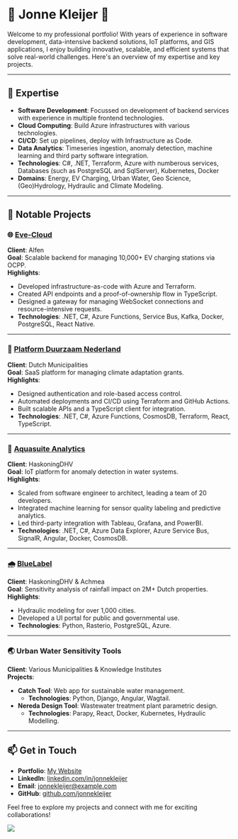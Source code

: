 # 👋 Jonne Kleijer 👋

Welcome to my professional portfolio! With years of experience in software development, data-intensive backend solutions, IoT platforms, and GIS applications, I enjoy building innovative, scalable, and efficient systems that solve real-world challenges. Here's an overview of my expertise and key projects.

---

## 🚀 Expertise

- **Software Development**: Focussed on development of backend services with experience in multiple frontend technologies.
- **Cloud Computing**: Build Azure infrastructures with various technologies.
- **CI/CD**: Set up pipelines, deploy with Infrastructure as Code.
- **Data Analytics**: Timeseries ingestion, anomaly detection, machine learning and third party software integration.
- **Technologies**: C#, .NET, Terraform, Azure with numberous services, Databases (such as PostgreSQL and SqlServer), Kubernetes, Docker
- **Domains**: Energy, EV Charging, Urban Water, Geo Science, (Geo)Hydrology, Hydraulic and Climate Modeling.

---

## 🌟 Notable Projects

### 🌐 [Eve-Cloud](https://apps.apple.com/nl/app/eve-connect-alfen/id6450367472)
**Client**: Alfen  
**Goal**: Scalable backend for managing 10,000+ EV charging stations via OCPP.  
**Highlights**:
- Developed infrastructure-as-code with Azure and Terraform.
- Created API endpoints and a proof-of-ownership flow in TypeScript.
- Designed a gateway for managing WebSocket connections and resource-intensive requests.
- **Technologies**: .NET, C#, Azure Functions, Service Bus, Kafka, Docker, PostgreSQL, React Native.

---

### 🌱 [Platform Duurzaam Nederland](https://subsidieaanvragen.nl)
**Client**: Dutch Municipalities  
**Goal**: SaaS platform for managing climate adaptation grants.  
**Highlights**:
- Designed authentication and role-based access control.
- Automated deployments and CI/CD using Terraform and GitHub Actions.
- Built scalable APIs and a TypeScript client for integration.
- **Technologies**: .NET, C#, Azure Functions, CosmosDB, Terraform, React, TypeScript.

---

### 🌊 [Aquasuite Analytics](https://aquasuite.ai)
**Client**: HaskoningDHV  
**Goal**: IoT platform for anomaly detection in water systems.  
**Highlights**:
- Scaled from software engineer to architect, leading a team of 20 developers.
- Integrated machine learning for sensor quality labeling and predictive analytics.
- Led third-party integration with Tableau, Grafana, and PowerBI.
- **Technologies**: .NET, C#, Azure Data Explorer, Azure Service Bus, SignalR, Angular, Docker, CosmosDB.

---

### 🌧️ [BlueLabel](https://twitter.com/bluelabel_NL)
**Client**: HaskoningDHV & Achmea  
**Goal**: Sensitivity analysis of rainfall impact on 2M+ Dutch properties.  
**Highlights**:
- Hydraulic modeling for over 1,000 cities.
- Developed a UI portal for public and governmental use.
- **Technologies**: Python, Rasterio, PostgreSQL, Azure.

---

### 🌏 Urban Water Sensitivity Tools
**Client**: Various Municipalities & Knowledge Institutes  
**Projects**:
- **Catch Tool**: Web app for sustainable water management.  
  - **Technologies**: Python, Django, Angular, Wagtail.
- **Nereda Design Tool**: Wastewater treatment plant parametric design.  
  - **Technologies**: Parapy, React, Docker, Kubernetes, Hydraulic Modelling.

---


## 📫 Get in Touch

- **Portfolio**: [My Website](#)
- **LinkedIn**: [linkedin.com/in/jonnekleijer](#)
- **Email**: jonnekleijer@example.com
- **GitHub**: [github.com/jonnekleijer](#)

Feel free to explore my projects and connect with me for exciting collaborations!


<a href="https://www.buymeacoffee.com/jonnekleijer"><img src="https://img.buymeacoffee.com/button-api/?text=Buy me a coffee&emoji=☕&slug=jonnekleijer&button_colour=FF5F5F&font_colour=ffffff&font_family=Cookie&outline_colour=000000&coffee_colour=FFDD00" /></a>
